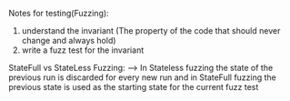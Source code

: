 Notes for testing(Fuzzing):
1) understand the invariant (The property of the code that should never change and always hold)
2) write a fuzz test for the invariant 

StateFull vs StateLess Fuzzing:
--> In Stateless fuzzing the state of the previous run is discarded for every new run and in StateFull fuzzing the previous state is used as the starting state for the current fuzz test 